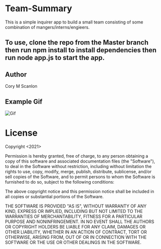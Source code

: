 # Team-Summary
 This is a simple inquirer app to build a small team consisting of some combination of mangers/interns/engieers.
 
## To use, clone the repo from the Master branch then run npm install to install dependencies then run node app.js to start the app. 

## Author

Cory M Scanlon

## Example Gif
![Gif](Demo.BookSearch.gif)

# License

Copyright <2021> <Cory Scanlon>

Permission is hereby granted, free of charge, to any person obtaining a copy of this software and associated documentation files (the "Software"), to deal in the Software without restriction, including without limitation the rights to use, copy, modify, merge, publish, distribute, sublicense, and/or sell copies of the Software, and to permit persons to whom the Software is furnished to do so, subject to the following conditions:

The above copyright notice and this permission notice shall be included in all copies or substantial portions of the Software.

THE SOFTWARE IS PROVIDED "AS IS", WITHOUT WARRANTY OF ANY KIND, EXPRESS OR IMPLIED, INCLUDING BUT NOT LIMITED TO THE WARRANTIES OF MERCHANTABILITY, FITNESS FOR A PARTICULAR PURPOSE AND NONINFRINGEMENT. IN NO EVENT SHALL THE AUTHORS OR COPYRIGHT HOLDERS BE LIABLE FOR ANY CLAIM, DAMAGES OR OTHER LIABILITY, WHETHER IN AN ACTION OF CONTRACT, TORT OR OTHERWISE, ARISING FROM, OUT OF OR IN CONNECTION WITH THE SOFTWARE OR THE USE OR OTHER DEALINGS IN THE SOFTWARE.
